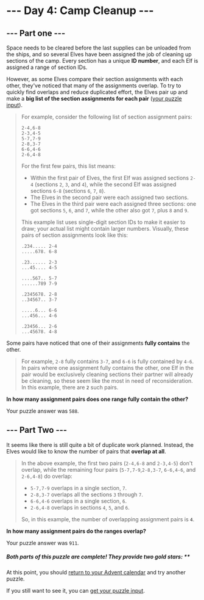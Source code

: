 # --- Day 4: Camp Cleanup ---

## --- Part one ---

Space needs to be cleared before the last supplies can be unloaded from the ships, and so several Elves have been assigned the job of cleaning up sections of the camp. Every section has a unique **ID number**, and each Elf is assigned a range of section IDs.

However, as some Elves compare their section assignments with each other, they've noticed that many of the assignments overlap. To try to quickly find overlaps and reduce duplicated effort, the Elves pair up and make a **big list of the section assignments for each pair** ([your puzzle input](../day04/input.txt)).

> For example, consider the following list of section assignment pairs:
>
>```
>2-4,6-8
>2-3,4-5
>5-7,7-9
>2-8,3-7
>6-6,4-6
>2-6,4-8
>```
>
> For the first few pairs, this list means:
>
> - Within the first pair of Elves, the first Elf was assigned sections `2-4` (sections `2`, `3`, and `4`), while the second Elf was assigned sections `6-8` (sections `6`, `7`, `8`).
> - The Elves in the second pair were each assigned two sections.
> - The Elves in the third pair were each assigned three sections: one got sections `5`, `6`, and `7`, while the other also got `7`, plus `8` and `9`.
>
> This example list uses single-digit section IDs to make it easier to draw; your actual list might contain larger numbers. Visually, these pairs of section assignments look like this:
> ```
>.234..... 2-4
>.....678. 6-8
>
>.23...... 2-3
>...45.... 4-5
>
>....567.. 5-7
>......789 7-9
>
>.2345678. 2-8
>..34567.. 3-7
>
>.....6... 6-6
>...456... 4-6
>
>.23456... 2-6
>...45678. 4-8
>```

Some pairs have noticed that one of their assignments **fully contains** the other.

> For example, `2-8` fully contains `3-7`, and `6-6` is fully contained by `4-6`. In pairs where one assignment fully contains the other, one Elf in the pair would be exclusively cleaning sections their partner will already be cleaning, so these seem like the most in need of reconsideration.  
> In this example, there are **`2`** such pairs.

**In how many assignment pairs does one range fully contain the other?**

Your puzzle answer was `588`.

## --- Part Two ---

It seems like there is still quite a bit of duplicate work planned. Instead, the Elves would like to know the number of pairs that **overlap at all**.

> In the above example, the first two pairs (`2-4,6-8` and `2-3,4-5`) don't overlap, while the remaining four pairs (`5-7,7-9`,`2-8,3-7`, `6-6,4-6`, and `2-6,4-8`) do overlap:
>
> - `5-7,7-9` overlaps in a single section, `7`.
> - `2-8,3-7` overlaps all the sections `3` through `7`.
> - `6-6,4-6` overlaps in a single section, `6`.
> - `2-6,4-8` overlaps in sections `4`, `5`, and `6`.
>
> So, in this example, the number of overlapping assignment pairs is **`4`**.

**In how many assignment pairs do the ranges overlap?**

Your puzzle answer was `911`.

##### Both parts of this puzzle are complete! They provide two gold stars: **

At this point, you should [return to your Advent calendar](https://adventofcode.com/2022) and try another puzzle.

If you still want to see it, you can [get your puzzle input](../day04/input.txt).